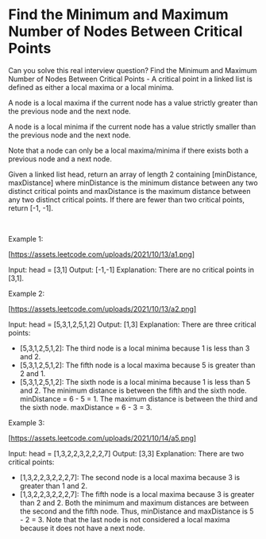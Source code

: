 # Find the Minimum and Maximum Number of Nodes Between Critical Points

Can you solve this real interview question? Find the Minimum and Maximum Number of Nodes Between Critical Points - A critical point in a linked list is defined as either a local maxima or a local minima.

A node is a local maxima if the current node has a value strictly greater than the previous node and the next node.

A node is a local minima if the current node has a value strictly smaller than the previous node and the next node.

Note that a node can only be a local maxima/minima if there exists both a previous node and a next node.

Given a linked list head, return an array of length 2 containing [minDistance, maxDistance] where minDistance is the minimum distance between any two distinct critical points and maxDistance is the maximum distance between any two distinct critical points. If there are fewer than two critical points, return [-1, -1].

 

Example 1:

[https://assets.leetcode.com/uploads/2021/10/13/a1.png]


Input: head = [3,1]
Output: [-1,-1]
Explanation: There are no critical points in [3,1].


Example 2:

[https://assets.leetcode.com/uploads/2021/10/13/a2.png]


Input: head = [5,3,1,2,5,1,2]
Output: [1,3]
Explanation: There are three critical points:
- [5,3,1,2,5,1,2]: The third node is a local minima because 1 is less than 3 and 2.
- [5,3,1,2,5,1,2]: The fifth node is a local maxima because 5 is greater than 2 and 1.
- [5,3,1,2,5,1,2]: The sixth node is a local minima because 1 is less than 5 and 2.
The minimum distance is between the fifth and the sixth node. minDistance = 6 - 5 = 1.
The maximum distance is between the third and the sixth node. maxDistance = 6 - 3 = 3.


Example 3:

[https://assets.leetcode.com/uploads/2021/10/14/a5.png]


Input: head = [1,3,2,2,3,2,2,2,7]
Output: [3,3]
Explanation: There are two critical points:
- [1,3,2,2,3,2,2,2,7]: The second node is a local maxima because 3 is greater than 1 and 2.
- [1,3,2,2,3,2,2,2,7]: The fifth node is a local maxima because 3 is greater than 2 and 2.
Both the minimum and maximum distances are between the second and the fifth node.
Thus, minDistance and maxDistance is 5 - 2 = 3.
Note that the last node is not considered a local maxima because it does not have a next node.